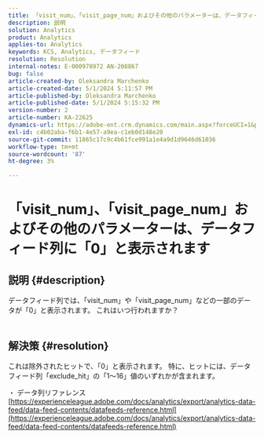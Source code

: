 ```yaml
---
title: 「visit_num」、「visit_page_num」およびその他のパラメーターは、データフィード列に「0」と表示されます
description: 説明
solution: Analytics
product: Analytics
applies-to: Analytics
keywords: KCS, Analytics, データフィード
resolution: Resolution
internal-notes: E-000978972 AN-208867
bug: false
article-created-by: Oleksandra Marchenko
article-created-date: 5/1/2024 5:11:57 PM
article-published-by: Oleksandra Marchenko
article-published-date: 5/1/2024 5:15:32 PM
version-number: 2
article-number: KA-22625
dynamics-url: https://adobe-ent.crm.dynamics.com/main.aspx?forceUCI=1&pagetype=entityrecord&etn=knowledgearticle&id=2f4d1fe4-dd07-ef11-9f8a-6045bd006704
exl-id: c4b02aba-f6b1-4e57-a9ea-c1eb0d148e20
source-git-commit: 11865c17c9c4b61fce991a1e4a9d1d9646d61036
workflow-type: tm+mt
source-wordcount: '87'
ht-degree: 3%

---
```


# 「visit_num」、「visit_page_num」およびその他のパラメーターは、データフィード列に「0」と表示されます

## 説明 {#description}

データフィード列では、「visit_num」や「visit_page_num」などの一部のデータが「0」と表示されます。 これはいつ行われますか？
<br> 

## 解決策 {#resolution}


これは除外されたヒットで、「0」と表示されます。 特に、ヒットには、データフィード列「exclude_hit」の「1～16」値のいずれかが含まれます。

・ データ列リファレンス
[https://experienceleague.adobe.com/docs/analytics/export/analytics-data-feed/data-feed-contents/datafeeds-reference.html](https://experienceleague.adobe.com/docs/analytics/export/analytics-data-feed/data-feed-contents/datafeeds-reference.html)

